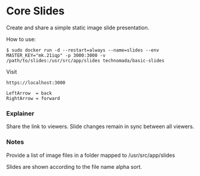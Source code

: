 # Core Slides
Create and share a simple static image slide presentation.

How to use:
```
$ sudo docker run -d --restart=always --name=slides --env MASTER_KEY="mk.21iqp" -p 3000:3000 -v /path/to/slides:/usr/src/app/slides technomada/basic-slides 
```

Visit
```
https://localhost:3000
```

```
LeftArrow  = back
RightArrow = forward
```

### Explainer
Share the link to viewers.  Slide changes remain in sync between all viewers.


### Notes

Provide a list of image files in a folder mapped to /usr/src/app/slides

Slides are shown according to the file name alpha sort.
